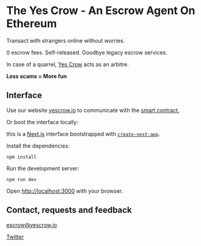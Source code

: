# The Yes Crow - An Escrow Agent On Ethereum

Transact with strangers online without worries.

0 escrow fees. Self-released. Goodbye legacy escrow services.

In case of a quarrel, <a href="https://yescrow.io">Yes Crow</a> acts as an arbitre. 

**Less scams = More fun**

## Interface

Use our website <a href="https://yescrow.io">yescrow.io</a> to communicate with the <a href="https://etherscan.io/address/0x20EB13F9457b37a4daae2d1Fd218293FDC94c72B">smart contract.</a>

Or boot the interface locally:

this is a [Next.js](https://nextjs.org/) interface bootstrapped with [`create-next-app`](https://github.com/vercel/next.js/tree/canary/packages/create-next-app).

Install the dependencies:

```
npm install
```

Run the development server:

```
npm run dev
```

Open [http://localhost:3000](http://localhost:3000) with your browser.

## Contact, requests and feedback

escrow@yescrow.io

<a href="https://twitter.com/theyescrow">Twitter</a>
